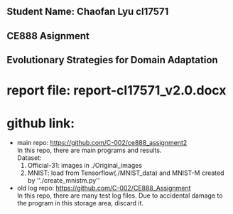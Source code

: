 ## Student Name: Chaofan Lyu cl17571  
## CE888 Asignment  
## Evolutionary Strategies for Domain Adaptation  
# report file: report-cl17571_v2.0.docx
# github link:  
- main repo: https://github.com/C-002/ce888_assignment2  
  In this repo, there are main programs and results.  
  Dataset:   
    1. Official-31: images in ./Original_images  
    2. MNIST: load from Tensorflow(./MNIST_data) and MNIST-M created by ''./create_mnistm.py''  
- old log repo: https://github.com/C-002/CE888_Assignment  
In this repo, there are many test log files.
Due to accidental damage to the program in this storage area, discard it.  
